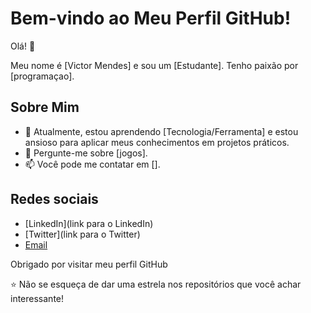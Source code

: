 # Bem-vindo ao Meu Perfil GitHub!

Olá! 👋

Meu nome é [Victor Mendes] e sou um [Estudante]. Tenho paixão por [programaçao].

## Sobre Mim

- 🌱 Atualmente, estou aprendendo [Tecnologia/Ferramenta] e estou ansioso para aplicar meus conhecimentos em projetos práticos.
- 💬 Pergunte-me sobre [jogos].
- 📫 Você pode me contatar em [].

## Redes sociais

- [LinkedIn](link para o LinkedIn)
- [Twitter](link para o Twitter)
- [Email](victormendesumbilino-email@example.com)

Obrigado por visitar meu perfil GitHub

⭐️ Não se esqueça de dar uma estrela nos repositórios que você achar interessante!

